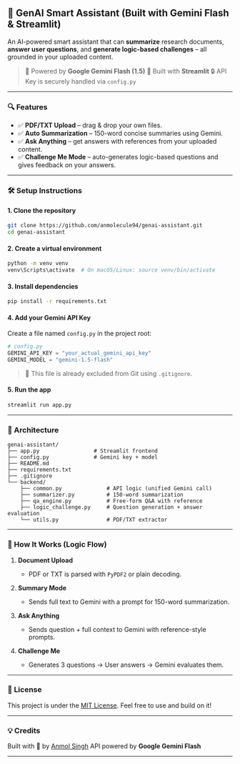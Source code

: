 ## 📄 GenAI Smart Assistant (Built with Gemini Flash & Streamlit)

An AI-powered smart assistant that can **summarize** research documents, **answer user questions**, and **generate logic-based challenges** – all grounded in your uploaded content.

> 🚀 Powered by **Google Gemini Flash (1.5)**
> 🎯 Built with **Streamlit**
> 🔒 API Key is securely handled via `config.py`

---

### 🔍 Features

* ✅ **PDF/TXT Upload** – drag & drop your own files.
* ✅ **Auto Summarization** – 150-word concise summaries using Gemini.
* ✅ **Ask Anything** – get answers with references from your uploaded content.
* ✅ **Challenge Me Mode** – auto-generates logic-based questions and gives feedback on your answers.

---

### 🛠 Setup Instructions

#### 1. Clone the repository

```bash
git clone https://github.com/anmolecule94/genai-assistant.git
cd genai-assistant
```

#### 2. Create a virtual environment

```bash
python -m venv venv
venv\Scripts\activate  # On macOS/Linux: source venv/bin/activate
```

#### 3. Install dependencies

```bash
pip install -r requirements.txt
```

#### 4. Add your Gemini API Key

Create a file named `config.py` in the project root:

```python
# config.py
GEMINI_API_KEY = "your_actual_gemini_api_key"
GEMINI_MODEL = "gemini-1.5-flash"
```

> 🔐 This file is already excluded from Git using `.gitignore`.

#### 5. Run the app

```bash
streamlit run app.py
```

---

### 🧠 Architecture

```
genai-assistant/
├── app.py                 # Streamlit frontend
├── config.py              # Gemini key + model
├── README.md
├── requirements.txt
├── .gitignore
└── backend/
    ├── common.py              # API logic (unified Gemini call)
    ├── summarizer.py          # 150-word summarization
    ├── qa_engine.py           # Free-form Q&A with reference
    ├── logic_challenge.py     # Question generation + answer evaluation
    └── utils.py               # PDF/TXT extractor
```

---

### 🧪 How It Works (Logic Flow)

1. **Document Upload**

   * PDF or TXT is parsed with `PyPDF2` or plain decoding.
2. **Summary Mode**

   * Sends full text to Gemini with a prompt for 150-word summarization.
3. **Ask Anything**

   * Sends question + full context to Gemini with reference-style prompts.
4. **Challenge Me**

   * Generates 3 questions → User answers → Gemini evaluates them.

---

### 📄 License

This project is under the [MIT License](https://choosealicense.com/licenses/mit/). Feel free to use and build on it!

---

### 💡 Credits

Built with 💙 by [Anmol Singh](https://github.com/anmolecule94)
API powered by **Google Gemini Flash**

---
